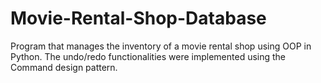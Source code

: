 # Movie-Rental-Shop-Database
Program that manages the inventory of a movie rental shop using OOP in Python. The undo/redo functionalities were implemented using the Command design pattern.
